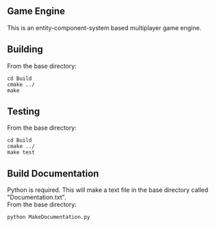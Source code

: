 ## Game Engine

This is an entity-component-system based multiplayer game engine.
  
## Building

From the base directory:
``` shell
cd Build
cmake ../
make
```

## Testing

From the base directory:
``` shell
cd Build
cmake ../
make test
```

## Build Documentation

Python is required. This will make a text file in the base directory called "Documentation.txt".  
From the base directory:
``` shell
python MakeDocumentation.py
```
